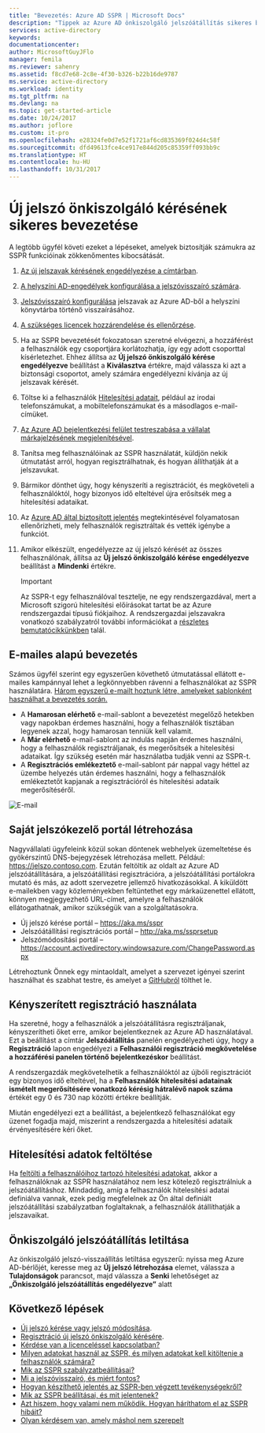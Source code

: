 ```yaml
---
title: "Bevezetés: Azure AD SSPR | Microsoft Docs"
description: "Tippek az Azure AD önkiszolgáló jelszóátállítás sikeres bevezetéséhez"
services: active-directory
keywords: 
documentationcenter: 
author: MicrosoftGuyJFlo
manager: femila
ms.reviewer: sahenry
ms.assetid: f8cd7e68-2c8e-4f30-b326-b22b16de9787
ms.service: active-directory
ms.workload: identity
ms.tgt_pltfrm: na
ms.devlang: na
ms.topic: get-started-article
ms.date: 10/24/2017
ms.author: joflore
ms.custom: it-pro
ms.openlocfilehash: e28324fe0d7e52f1721af6cd835369f024d4c58f
ms.sourcegitcommit: dfd49613fce4ce917e844d205c85359ff093bb9c
ms.translationtype: HT
ms.contentlocale: hu-HU
ms.lasthandoff: 10/31/2017
---
```

# <a name="how-to-successfully-rollout-self-service-password-reset"></a>Új jelszó önkiszolgáló kérésének sikeres bevezetése

A legtöbb ügyfél követi ezeket a lépéseket, amelyek biztosítják számukra az SSPR funkcióinak zökkenőmentes kibocsátását.

1. [Az új jelszavak kérésének engedélyezése a címtárban](active-directory-passwords-getting-started.md).
2. [A helyszíni AD-engedélyek konfigurálása a jelszóvisszaíró számára](active-directory-passwords-writeback.md#active-directory-permissions).
3. [Jelszóvisszaíró konfigurálása](active-directory-passwords-writeback.md#configuring-password-writeback) jelszavak az Azure AD-ből a helyszíni könyvtárba történő visszaírásához.
4. [A szükséges licencek hozzárendelése és ellenőrzése](active-directory-passwords-licensing.md).
5. Ha az SSPR bevezetését fokozatosan szeretné elvégezni, a hozzáférést a felhasználók egy csoportjára korlátozhatja, így egy adott csoporttal kísérletezhet. Ehhez állítsa az **Új jelszó önkiszolgáló kérése engedélyezve** beállítást a **Kiválasztva** értékre, majd válassza ki azt a biztonsági csoportot, amely számára engedélyezni kívánja az új jelszavak kérését. 
6. Töltse ki a felhasználók [Hitelesítési adatait](active-directory-passwords-data.md), például az irodai telefonszámukat, a mobiltelefonszámukat és a másodlagos e-mail-címüket.
7. [Az Azure AD bejelentkezési felület testreszabása a vállalat márkajelzésének megjelenítésével](active-directory-passwords-customize.md).
8. Tanítsa meg felhasználóinak az SSPR használatát, küldjön nekik útmutatást arról, hogyan regisztrálhatnak, és hogyan állíthatják át a jelszavukat.
9. Bármikor dönthet úgy, hogy kényszeríti a regisztrációt, és megköveteli a felhasználóktól, hogy bizonyos idő elteltével újra erősítsék meg a hitelesítési adataikat.
10. Az [Azure AD által biztosított jelentés](active-directory-passwords-reporting.md) megtekintésével folyamatosan ellenőrizheti, mely felhasználók regisztráltak és vették igénybe a funkciót.
11. Amikor elkészült, engedélyezze az új jelszó kérését az összes felhasználónak, állítsa az **Új jelszó önkiszolgáló kérése engedélyezve** beállítást a **Mindenki** értékre. 

    > [!IMPORTANT]
    > Az SSPR-t egy felhasználóval tesztelje, ne egy rendszergazdával, mert a Microsoft szigorú hitelesítési előírásokat tartat be az Azure rendszergazdai típusú fiókjaihoz. A rendszergazdai jelszavakra vonatkozó szabályzatról további információkat a [részletes bemutatócikkünkben](active-directory-passwords-how-it-works.md) talál.

## <a name="email-based-rollout"></a>E-mailes alapú bevezetés

Számos ügyfél szerint egy egyszerűen követhető útmutatással ellátott e-mailes kampánnyal lehet a legkönnyebben rávenni a felhasználókat az SSPR használatára. [Három egyszerű e-mailt hoztunk létre, amelyeket sablonként használhat a bevezetés során.](https://onedrive.live.com/?authkey=%21AD5ZP%2D8RyJ2Cc6M&id=A0B59A91C740AB16%2125063&cid=A0B59A91C740AB16)

* A **Hamarosan elérhető** e-mail-sablont a bevezetést megelőző hetekben vagy napokban érdemes használni, hogy a felhasználók tisztában legyenek azzal, hogy hamarosan tenniük kell valamit.
* A **Már elérhető** e-mail-sablont az indulás napján érdemes használni, hogy a felhasználók regisztráljanak, és megerősítsék a hitelesítési adataikat. Így szükség esetén már használatba tudják venni az SSPR-t.
* A **Regisztrációs emlékeztető** e-mail-sablont pár nappal vagy héttel az üzembe helyezés után érdemes használni, hogy a felhasználók emlékeztetőt kapjanak a regisztrációról és hitelesítési adataik megerősítéséről.

![E-mail][Email]

## <a name="creating-your-own-password-portal"></a>Saját jelszókezelő portál létrehozása

Nagyvállalati ügyfeleink közül sokan döntenek webhelyek üzemeltetése és gyökérszintű DNS-bejegyzések létrehozása mellett. Például: https://jelszo.contoso.com. Ezután feltöltik az oldalt az Azure AD jelszóátállítására, a jelszóátállítási regisztrációra, a jelszóátállítási portálokra mutató és más, az adott szervezetre jellemző hivatkozásokkal. A kiküldött e-mailekben vagy közleményekben feltüntethet egy márkaüzenettel ellátott, könnyen megjegyezhető URL-címet, amelyre a felhasználók ellátogathatnak, amikor szükségük van a szolgáltatásokra.

* Új jelszó kérése portál – https://aka.ms/sspr
* Jelszóátállítási regisztrációs portál – http://aka.ms/ssprsetup
* Jelszómódosítási portál – https://account.activedirectory.windowsazure.com/ChangePassword.aspx

Létrehoztunk Önnek egy mintaoldalt, amelyet a szervezet igényei szerint használhat és szabhat testre, és amelyet a [GitHubról](https://github.com/ajamess/password-reset-page) tölthet le.

## <a name="using-enforced-registration"></a>Kényszerített regisztráció használata

Ha szeretné, hogy a felhasználók a jelszóátállításra regisztráljanak, kényszerítheti őket erre, amikor bejelentkeznek az Azure AD használatával. Ezt a beállítást a címtár **Jelszóátállítás** panelén engedélyezheti úgy, hogy a **Regisztráció** lapon engedélyezi a **Felhasználói regisztráció megkövetelése a hozzáférési panelen történő bejelentkezéskor** beállítást.

A rendszergazdák megkövetelhetik a felhasználóktól az újbóli regisztrációt egy bizonyos idő elteltével, ha a **Felhasználók hitelesítési adatainak ismételt megerősítésére vonatkozó kérésig hátralévő napok száma** értékét egy 0 és 730 nap közötti értékre beállítják.

Miután engedélyezi ezt a beállítást, a bejelentkező felhasználókat egy üzenet fogadja majd, miszerint a rendszergazda a hitelesítési adataik érvényesítésére kéri őket.

## <a name="populate-authentication-data"></a>Hitelesítési adatok feltöltése

Ha [feltölti a felhasználóihoz tartozó hitelesítési adatokat](active-directory-passwords-data.md), akkor a felhasználóknak az SSPR használatához nem lesz kötelező regisztrálniuk a jelszóátállításhoz. Mindaddig, amíg a felhasználók hitelesítési adatai definiálva vannak, ezek pedig megfelelnek az Ön által definiált jelszóátállítási szabályzatban foglaltaknak, a felhasználók átállíthatják a jelszavaikat.

## <a name="disabling-self-service-password-reset"></a>Önkiszolgáló jelszóátállítás letiltása

Az önkiszolgáló jelszó-visszaállítás letiltása egyszerű: nyissa meg Azure AD-bérlőjét, keresse meg az **Új jelszó létrehozása** elemet, válassza a **Tulajdonságok** parancsot, majd válassza a **Senki** lehetőséget az **„Önkiszolgáló jelszóátállítás engedélyezve”** alatt

## <a name="next-steps"></a>Következő lépések

* [Új jelszó kérése vagy jelszó módosítása](active-directory-passwords-update-your-own-password.md).
* [Regisztráció új jelszó önkiszolgáló kérésére](active-directory-passwords-reset-register.md).
* [Kérdése van a licenceléssel kapcsolatban?](active-directory-passwords-licensing.md)
* [Milyen adatokat használ az SSPR, és milyen adatokat kell kitöltenie a felhasználók számára?](active-directory-passwords-data.md)
* [Mik az SSPR szabályzatbeállításai?](active-directory-passwords-policy.md)
* [Mi a jelszóvisszaíró, és miért fontos?](active-directory-passwords-writeback.md)
* [Hogyan készíthető jelentés az SSPR-ben végzett tevékenységekről?](active-directory-passwords-reporting.md)
* [Mik az SSPR beállításai, és mit jelentenek?](active-directory-passwords-how-it-works.md)
* [Azt hiszem, hogy valami nem működik. Hogyan háríthatom el az SSPR hibáit?](active-directory-passwords-troubleshoot.md)
* [Olyan kérdésem van, amely máshol nem szerepelt](active-directory-passwords-faq.md)

[Email]: ./media/active-directory-passwords-best-practices/sspr-emailtemplates.png "E-mail-sablonok testreszabása a szervezeti követelményeknek megfelelően"